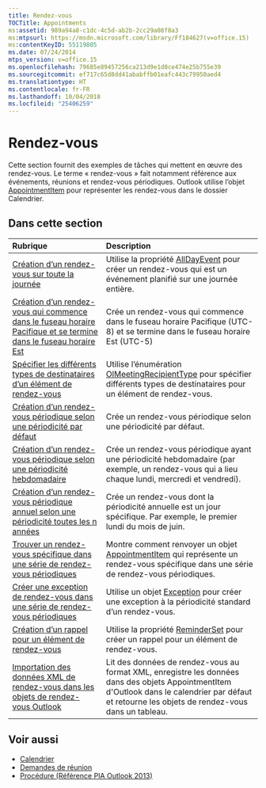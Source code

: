 ```yaml
---
title: Rendez-vous
TOCTitle: Appointments
ms:assetid: 989a94a8-c1dc-4c5d-ab2b-2cc29a08f8a3
ms:mtpsurl: https://msdn.microsoft.com/library/Ff184627(v=office.15)
ms:contentKeyID: 55119805
ms.date: 07/24/2014
mtps_version: v=office.15
ms.openlocfilehash: 79685e89457256ca213d9e1d0ce474e25b755e39
ms.sourcegitcommit: ef717c65d8dd41ababffb01eafc443c79950aed4
ms.translationtype: HT
ms.contentlocale: fr-FR
ms.lasthandoff: 10/04/2018
ms.locfileid: "25406259"
---
```

# <a name="appointments"></a>Rendez-vous

Cette section fournit des exemples de tâches qui mettent en œuvre des rendez-vous. Le terme « rendez-vous » fait notamment référence aux événements, réunions et rendez-vous périodiques. Outlook utilise l’objet [AppointmentItem](https://msdn.microsoft.com/library/bb645611\(v=office.15\)) pour représenter les rendez-vous dans le dossier Calendrier.

## <a name="in-this-section"></a>Dans cette section

|Rubrique|Description|
|:----|:----------|
|[Création d’un rendez-vous sur toute la journée](how-to-create-an-appointment-that-is-an-all-day-event.md)  |Utilise la propriété [AllDayEvent](https://msdn.microsoft.com/library/bb610279\(v=office.15\)) pour créer un rendez-vous qui est un événement planifié sur une journée entière.|
|[Création d’un rendez-vous qui commence dans le fuseau horaire Pacifique et se termine dans le fuseau horaire Est](how-to-create-an-appointment-that-starts-in-the-pacific-time-zone-and-ends-in-the-eastern-time-zone.md)  |Crée un rendez-vous qui commence dans le fuseau horaire Pacifique (UTC-8) et se termine dans le fuseau horaire Est (UTC-5)|
|[Spécifier les différents types de destinataires d’un élément de rendez-vous](how-to-specify-different-recipient-types-for-an-appointment-item.md)  |Utilise l’énumération [OlMeetingRecipientType](https://msdn.microsoft.com/library/bb623431\(v=office.15\)) pour spécifier différents types de destinataires pour un élément de rendez-vous.|
|[Création d’un rendez-vous périodique selon une périodicité par défaut](how-to-create-a-recurring-appointment-by-using-the-default-recurrence-pattern.md)  |Crée un rendez-vous périodique selon une périodicité par défaut.|
|[Création d’un rendez-vous périodique selon une périodicité hebdomadaire](how-to-create-a-recurring-appointment-that-has-a-weekly-pattern.md)  |Crée un rendez-vous périodique ayant une périodicité hebdomadaire (par exemple, un rendez-vous qui a lieu chaque lundi, mercredi et vendredi).|
|[Création d’un rendez-vous périodique annuel selon une périodicité toutes les n années](how-to-create-an-annual-recurring-appointment-that-uses-a-yearnth-pattern.md)  |Crée un rendez-vous dont la périodicité annuelle est un jour spécifique. Par exemple, le premier lundi du mois de juin.|
|[Trouver un rendez-vous spécifique dans une série de rendez-vous périodiques](how-to-find-a-specific-appointment-in-a-recurring-appointment-series.md)  |Montre comment renvoyer un objet [AppointmentItem](https://msdn.microsoft.com/library/bb645611\(v=office.15\)) qui représente un rendez-vous spécifique dans une série de rendez-vous périodiques.|
|[Créer une exception de rendez-vous dans une série de rendez-vous périodiques](how-to-create-an-exception-appointment-in-a-recurring-appointment-series.md)  |Utilise un objet [Exception](https://msdn.microsoft.com/library/bb610440\(v=office.15\)) pour créer une exception à la périodicité standard d’un rendez-vous.|
|[Création d’un rappel pour un élément de rendez-vous](how-to-create-a-reminder-for-an-appointment-item.md)  |Utilise la propriété [ReminderSet](https://msdn.microsoft.com/library/bb624262\(v=office.15\)) pour créer un rappel pour un élément de rendez-vous.|
|[Importation des données XML de rendez-vous dans les objets de rendez-vous Outlook](how-to-import-appointment-xml-data-into-outlook-appointment-objects.md)  |Lit des données de rendez-vous au format XML, enregistre les données dans des objets AppointmentItem d'Outlook dans le calendrier par défaut et retourne les objets de rendez-vous dans un tableau.|

## <a name="see-also"></a>Voir aussi

- [Calendrier](calendar.md)
- [Demandes de réunion](meeting-requests.md)
- [Procédure (Référence PIA Outlook 2013)](how-do-i-outlook-2013-pia-reference.md)

